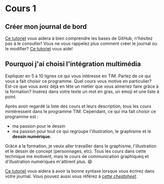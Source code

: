 # Cours 1
## Créer mon journal de bord
[Ce tutoriel](https://guides.github.com/activities/hello-world/) vous aidera à bien comprendre les bases de GitHub, n'hésitez pas à le consulter!
Vous ne vous rappelez plus comment créer le journal ou le modifier? [Ce tutoriel](https://youtu.be/lX3bpuLK_Sg) vous aide! 

## Pourquoi j'ai choisi l'intégration multimédia
Expliquer en 5 à 10 lignes ce qui vous intéresse en TIM. Parlez de ce qui vous a fait choisir ce programme. Quel cours vous motive en particulier? Est-ce que vous avez déjà en tête un métier que vous aimeriez faire grâce à la formation? Insérez dans votre texte un mot en gras, un emoji et une liste à point. 






Après avoir regardé la liste des cours et leurs description, tous les cours mintéressent dans le programme TIM. Cependant, ce qui ma fait choisir ce programme est : 
- ma passion pour le dessin 
- ma passion pour tout ce qui regroupe l'illustration, le graphisme et le __dessin numérique.__ 


Grâce a la formation, je veuix aller travailler dans le graphisme, l'illustration et le dessin de concept (personnages, etc). Tous les cours dans cette technique me motivent, mais le cours de communication graphiqueq et d'illustration numériques m'attirent plus. :smile:






[Ce tutoriel](https://guides.github.com/features/mastering-markdown/) vous aidera à avoir la bonne syntaxe lorsque vous écrirez dans votre journal. Vous pouvez aussi vous référez à [cette *cheatsheet*](https://github.com/tchapi/markdown-cheatsheet/blob/master/README.md). 



